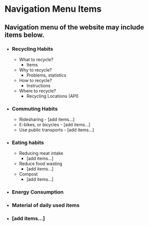 # Navigation Menu Items

## Navigation menu of the website may include items below.

- ### Recycling Habits
  - What to recycle?
    - Items
  - Why to recycle?
    - Problems, statistics
  - How to recycle?
    - Instructions
  - Where to recycle?
    - Recycling Locations (API)
- ### Commuting Habits

  - Ridesharing - [add items...]
  - E-bikes, or bicycles - [add items...]
  - Use public transports - [add items...]

- ### Eating habits

  - Reducing meat intake
    - [add items...]
  - Reduce food wasting
    - [add items...]
  - Compost
    - [add items...]

- ### Energy Consumption
- ### Material of daily used items
- ### [add items...]
